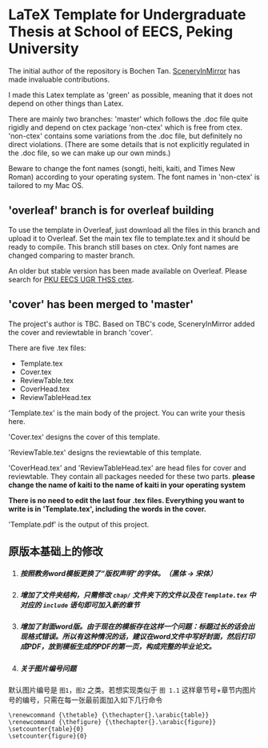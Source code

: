 # LaTeX Template for Undergraduate Thesis at School of EECS, Peking University

The initial author of the repository is Bochen Tan. [SceneryInMirror](https://github.com/SceneryInMirror/) has made invaluable contributions.

I made this Latex template as 'green' as possible, meaning that it does not depend on other things than Latex.

There are mainly two branches: 'master' which follows the .doc file quite rigidly and depend on ctex package 'non-ctex' which is free from ctex. 'non-ctex' contains some variations from the .doc file, but definitely no direct violations. (There are some details that is not explicitly regulated in the .doc file, so we can make up our own minds.)

Beware to change the font names (songti, heiti, kaiti, and Times New Roman) according to your operating system. The font names in 'non-ctex' is tailored to my Mac OS.

## 'overleaf' branch is for overleaf building

To use the template in Overleaf, just download all the files in this branch and upload it to Overleaf. Set the main tex file to template.tex and it should be ready to compile. This branch still bases on ctex. Only font names are changed comparing to master branch.

An older but stable version has been made available on Overleaf. Please search for [PKU EECS UGR THSS ctex](https://www.overleaf.com/latex/templates/pku-eecs-ugr-thss-ctex/mzhftgdsbgnw).

## 'cover' has been merged to 'master'

The project's author is TBC. Based on TBC's code, SceneryInMirror added the cover and reviewtable in branch 'cover'.

There are five .tex files:

* Template.tex
* Cover.tex
* ReviewTable.tex
* CoverHead.tex
* ReviewTableHead.tex

'Template.tex' is the main body of the project. You can write your thesis here.

'Cover.tex' designs the cover of this template.

'ReviewTable.tex' designs the reviewtable of this template.

'CoverHead.tex' and 'ReviewTableHead.tex' are head files for cover and reviewtable. They contain all packages needed for these two parts. **please change the name of kaiti to the name of kaiti in your operating system**

**There is no need to edit the last four .tex files. Everything you want to write is in 'Template.tex', including the words in the cover.**

'Template.pdf' is the output of this project.

## 

## 原版本基础上的修改

1. ##### 按照教务word模板更换了“版权声明”的字体。（黑体 -> 宋体）

2. ##### 增加了文件夹结构，只需修改 `chap/` 文件夹下的文件以及在 `Template.tex` 中对应的 `include` 语句即可加入新的章节

3. ##### 增加了封面word版。由于现在的模板存在这样一个问题：标题过长的话会出现格式错误。所以有这种情况的话，建议在word文件中写好封面，然后打印成PDF，放到模板生成的PDF的第一页，构成完整的毕业论文。
4. ##### 关于图片编号问题
默认图片编号是 `图1`，`图2` 之类。若想实现类似于 `图 1.1` 这样章节号+章节内图片号的编号，只需在每一张最前面加入如下几行命令
```
\renewcommand {\thetable} {\thechapter{}.\arabic{table}}
\renewcommand {\thefigure} {\thechapter{}.\arabic{figure}}
\setcounter{table}{0}
\setcounter{figure}{0}
```
